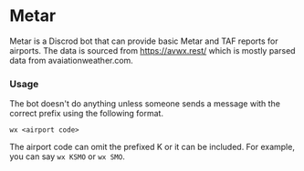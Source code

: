 # Metar

Metar is a Discrod bot that can provide basic Metar and TAF reports for airports. The data is sourced from https://avwx.rest/ which is mostly parsed data from avaiationweather.com. 

### Usage
The bot doesn't do anything unless someone sends a message with the correct prefix using the following format.

`wx <airport code>`

The airport code can omit the prefixed K or it can be included. For example, you can say `wx KSMO` or `wx SMO`.

